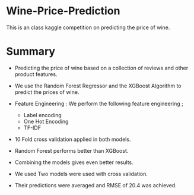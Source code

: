 # Wine-Price-Prediction
This is an class kaggle  competition on predicting the price of wine.

# Summary

* Predicting the price of wine based on a collection of reviews and other
product features.

* We use the Random Forest Regressor and the XGBoost Algorithm to
 predict the prices of wine.
 
 * Feature Engineering : We perform the following feature engineering ;
 
   * Label encoding
   * One Hot Encoding
   * TF-IDF
   
* 10 Fold cross validation applied in both models.

* Random Forest performs better than XGBoost.

* Combining the models gives even better results.
   
 
   
* We used Two models were used with cross validation. 

* Their predictions were averaged and RMSE of 20.4 was achieved.
